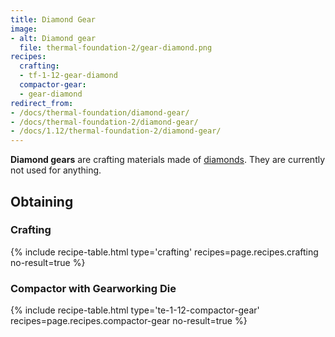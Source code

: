 ```yaml
---
title: Diamond Gear
image:
- alt: Diamond gear
  file: thermal-foundation-2/gear-diamond.png
recipes:
  crafting:
  - tf-1-12-gear-diamond
  compactor-gear:
  - gear-diamond
redirect_from:
- /docs/thermal-foundation/diamond-gear/
- /docs/thermal-foundation-2/diamond-gear/
- /docs/1.12/thermal-foundation-2/diamond-gear/
---
```


**Diamond gears** are crafting materials made of
[diamonds](https://minecraft.gamepedia.com/Diamond). They are currently not used
for anything.


Obtaining
---------

### Crafting
{% include recipe-table.html type='crafting' recipes=page.recipes.crafting no-result=true %}

### Compactor with Gearworking Die
{% include recipe-table.html type='te-1-12-compactor-gear' recipes=page.recipes.compactor-gear no-result=true %}
